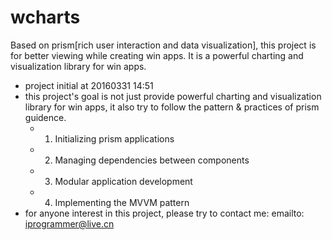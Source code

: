 # wcharts
Based on prism[rich user interaction and data visualization], this project is for better viewing while creating win apps. It is a powerful charting and visualization library for win apps.
- project initial at 20160331 14:51
- this project's goal is not just provide powerful charting and visualization library for win apps, it also try to follow the pattern & practices of prism guidence.
  - 1. Initializing prism applications
  - 2. Managing dependencies between components
  - 3. Modular application development
  - 4. Implementing the MVVM pattern
- for anyone interest in this project, please try to contact me: emailto: iprogrammer@live.cn